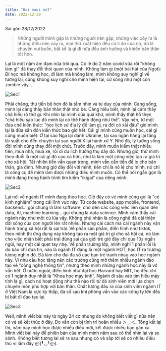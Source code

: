 ```yaml
---
title: "Hai mươi mốt"
date: 2022-12-28
---
```


Sài gòn 28/12/2022

> Những người mình gặp là những người nên gặp, những việc xảy ra là những điều nên xảy ra, mọi thứ xuất hiện đều có lí do của nó, dù là chuyện vui buồn, bất kể là gì đi nữa đều ảnh hưởng và khiến bản thân tốt hơn.

Lại là một năm ảm đạm nữa trôi qua. Có lẽ do 2 năm covid vừa rồi "không làm gì" đã thay đổi thói quen của mình. Không làm gì (một bài hát của Ngọt): Đi học mà không học, đi làm mà không làm, mình không suy nghĩ gì về tương lai, cũng không suy nghĩ cho mình hiện tại, cứ sống như một con zombie vậy...

![Sec1](/images/2022/photo-1536086845112-89de23aa4772.webp)

Phải chăng, thứ tiến bộ hơn đó là tầm nhìn và tư duy của mình. Càng sống, mình lại càng thấy bản thân thật nhỏ bé. Càng hiểu biết, mình lại cảm thấy chả hiểu rõ thứ gì. Khi nhìn lại mình của quá khứ, mình thấy thật hổ thẹn, "chả hiểu sao lúc đó mình lại có thể hành động như thế". Vậy nên, từ một đứa chê kiến thức: "học lịch sử địa lý để làm gì, ra đời có xài đâu" giờ mình lại là đứa săn đón kiến thức bao giờ hết. Cái gì mình cũng muốn học, cái gì cũng muốn biết: Ơ tại sao Nga lại đánh Ukraine, tại sao ngân hàng lại tăng lãi suất cho đến chuyện tại sao người X lại hành xử Y. Nhờ đó, lý tưởng sống đời mình cũng thay đổi một chút. Trước đây, mình muốn kiếm thật nhiều tiền, mua nhà, mua xe, rồi đi du lịch hưởng thụ đây đó. Nhưng giờ, thứ mình theo đuổi là một cái gì đó cao cả hơn, như là làm một công việc tạo ra giá trị cho xã hội. Tất nhiên tiền vẫn quan trọng, mình vẫn cần tiền để lo cho bản thân, gia đình. Nhưng giờ đây đối với mình, tiền chỉ là nô lệ cho mình, nó chỉ là công cụ để mình làm được những điều mình muốn. Có thể nói ngắn gọn là mình đang trong hành trình tìm kiếm "ikigai" của riêng mình.

![Sec2](/images/2022/11.png)

Lại nói về ngành IT mình đang theo học. Giờ đây có vẻ mình cũng gọi là "có kinh nghiệm" trong cái lĩnh vực này. Từ code website, app mobile, frontend, backend... gọi chung là làm software, cho đến các công việc liên quan đến data, AI, machine learning... gọi chung là data science. Mình cảm thấy cái ngành này như một cú lừa vậy. Không phủ nhận là công nghệ đã cải thiện đời sống của con người lên rất nhiều. Nhưng cái cách mà cái ngành này vận hành trong xã hội rất là sai trái. Về phần sản phẩm, điển hình như tiktok, theo mình thì ứng dụng này không tạo ra một giá trị gì cho xã hội cả, nó làm cho việc nhận biết phải trái đúng sai của giới trẻ giờ đây chỉ qua 10s ngắn ngủi, hay một cái quẹt tay nhẹ. Về phần trường lớp, mình nghĩ 1 phần lỗi là do báo chí đưa tin, nào là ngành IT đang là một ngành HOT, học IT ra trường lương nghìn đô. Đã làm cho đại đa số các bạn trẻ tranh nhau vào học ngành này. Vì nhu cầu học tăng nên các trường cũng mở thêm nhiều ngành đào tạo về "công nghệ thông tin", nhưng theo mình những ngành học này là vớ vẩn hết. Ở nước ngoài, điển hình như đại học Harvard hay MIT, họ đều chỉ có 1 ngành duy nhất là "Khoa học máy tính". Ngành đi sâu vào tìm hiểu máy tính là gì, cách nó hoạt động như thế nào rồi từ đó sinh viên mới lựa chọn chuyên môn phù hợp với bản thân. Chất lượng đầu ra của sinh viên ngành IT ở Việt Nam là cực kỳ thấp, đa số sau khi phỏng vấn vào các công ty lớn đều bị bắt đi đạo tạo lại.

![Sec3](/images/2022/12.png)

Well, mình viết bài này từ ngày 24 cơ nhưng do không biết viết gì nữa nên có vẻ sẽ kết thúc ở đây. Do vẫn còn bị tính trì hoãn nhiều ＞﹏＜. Tổng kết lại thì, năm nay mình học được nhiều điều mới, kết được nhiều bạn gần xa. Mình viết bài này để phiên bản của mình mình năm sau có thể nhìn lại và so sánh.
Không biết tương lai sẽ ra sau nhưng có vẻ sắp tới sẽ có nhiều điều thú vị lắm đây ლ(╹◡╹ლ).
